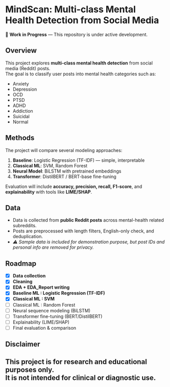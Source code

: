 # MindScan: Multi-class Mental Health Detection from Social Media

🚧 **Work in Progress** — This repository is under active development.  

## Overview
This project explores **multi-class mental health detection** from social media (Reddit) posts.  
The goal is to classify user posts into mental health categories such as:
- Anxiety
- Depression
- OCD
- PTSD
- ADHD
- Addiction
- Suicidal
- Normal

## Methods
The project will compare several modeling approaches:
1. **Baseline**: Logistic Regression (TF-IDF) — simple, interpretable
2. **Classical ML**: SVM, Random Forest
3. **Neural Model**: BiLSTM with pretrained embeddings
4. **Transformer**: DistilBERT / BERT-base fine-tuning

Evaluation will include **accuracy, precision, recall, F1-score**, and **explainability** with tools like **LIME/SHAP**.

## Data
- Data is collected from **public Reddit posts** across mental-health related subreddits.  
- Posts are preprocessed with length filters, English-only check, and deduplication.  
- *⚠️ Sample data is included for demonstration purpose, but post IDs and personal info are removed for privacy.*

## Roadmap
- [x] **Data collection**
- [x] **Cleaning** 
- [x] **EDA + EDA_Report writing**
- [x] **Baseline ML : Logistic Regression (TF-IDF)**
- [x] **Classical ML : SVM**
- [ ] Classical ML : Random Forest 
- [ ] Neural sequence modeling (BiLSTM)  
- [ ] Transformer fine-tuning (BERT/DistilBERT)  
- [ ] Explainability (LIME/SHAP)  
- [ ] Final evaluation & comparison  

## Disclaimer
This project is for **research and educational purposes only**.  
It is **not intended for clinical or diagnostic use**.
---

